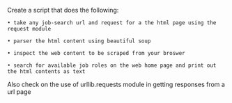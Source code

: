 Create a script that does the following: 

    • take any job-search url and request for a the html page using the request module

    • parser the html content using beautiful soup

    • inspect the web content to be scraped from your broswer

    • search for available job roles on the web home page and print out the html contents as text


Also check on the use of urllib.requests module in getting responses from a url page  
